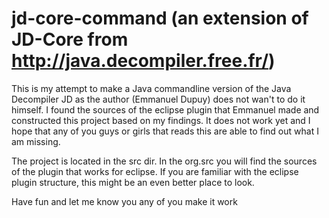 jd-core-command (an extension of JD-Core from http://java.decompiler.free.fr/)
===============

This is my attempt to make a Java commandline version of the Java Decompiler JD as the author (Emmanuel Dupuy) does not wan't to do it himself. I found the sources of the eclipse plugin that Emmanuel made and constructed this project based on my findings. It does not work yet and I hope that any of you guys or girls that reads this are able to find out what I am missing.

The project is located in the src dir. In the org.src you will find the sources of the plugin that works for eclipse. If you are familiar with the eclipse plugin structure, this might be an even better place to look.

Have fun and let me know you any of you make it work